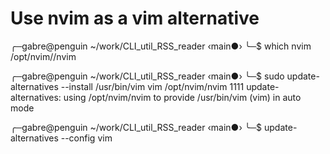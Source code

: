 # Use nvim as a vim alternative

╭─gabre@penguin ~/work/CLI_util_RSS_reader ‹main●›
╰─$ which nvim
/opt/nvim//nvim

╭─gabre@penguin ~/work/CLI_util_RSS_reader ‹main●›
╰─$ sudo update-alternatives --install /usr/bin/vim vim /opt/nvim/nvim 1111
update-alternatives: using /opt/nvim/nvim to provide /usr/bin/vim (vim) in auto mode

╭─gabre@penguin ~/work/CLI_util_RSS_reader ‹main●›
╰─$ update-alternatives --config vim
